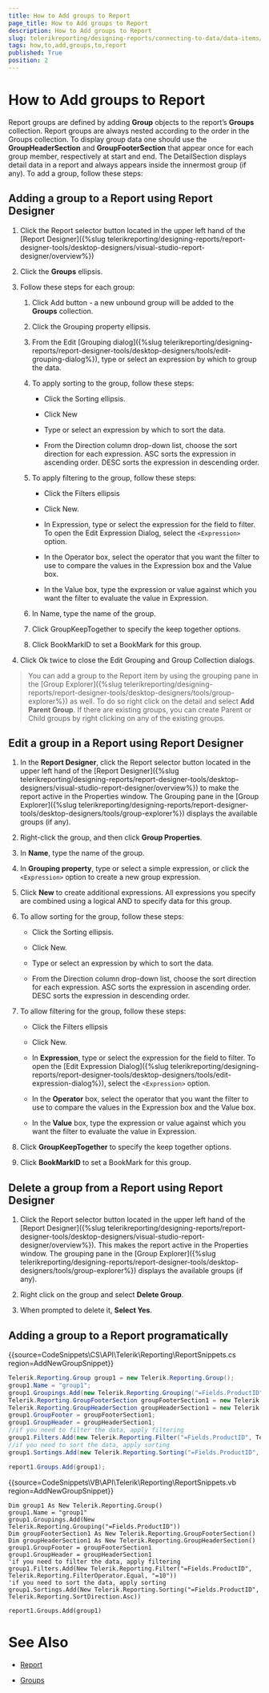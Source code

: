 ```yaml
---
title: How to Add groups to Report
page_title: How to Add groups to Report 
description: How to Add groups to Report
slug: telerikreporting/designing-reports/connecting-to-data/data-items/grouping-data/how-to-add-groups-to-report
tags: how,to,add,groups,to,report
published: True
position: 2
---
```


# How to Add groups to Report

Report groups are defined by adding __Group__ objects to the report’s __Groups__ collection. Report groups are always nested according to the order in the Groups collection. To display group data one should use the __GroupHeaderSection__  and __GroupFooterSection__ that appear once for each group member, respectively at start and end. The DetailSection displays detail data in a report and always appears inside the innermost group (if any). To add a group, follow these steps:

## Adding a group to a Report using Report Designer

1. Click the Report selector button located in the upper left hand of the [Report Designer]({%slug telerikreporting/designing-reports/report-designer-tools/desktop-designers/visual-studio-report-designer/overview%})

1. Click the __Groups__ ellipsis.

1. Follow these steps for each group:

   1. Click Add button - a new unbound group will be added to the __Groups__ collection. 
                        
   1. Click the Grouping property ellipsis. 
                          
   1. From the Edit [Grouping dialog]({%slug telerikreporting/designing-reports/report-designer-tools/desktop-designers/tools/edit-grouping-dialog%}), type or select an expression by which to group the data. 
                        
   1. To apply sorting to the group, follow these steps:
                          
       + Click the Sorting ellipsis.
                                   
       + Click New
                                 
       + Type or select an expression by which to sort the data. 
                                 
       + From the Direction column drop-down list, choose the sort direction for each expression. ASC sorts the expression in ascending order. DESC sorts the expression in descending order.
                             
   1. To apply filtering to the group, follow these steps:
                          
       + Click the Filters ellipsis 
                                     
       + Click New. 
                                    
       + In Expression, type or select the expression for the field to filter. To open the Edit Expression Dialog, select the ```<Expression>``` option.
                                     
       + In the Operator box, select the operator that you want the filter to use to compare the values in the Expression box and the Value box. 
                                     
       + In the Value box, type the expression or value against which you want the filter to evaluate the value in Expression.
                                 
   1. In Name, type the name of the group. 
                      
   1. Click GroupKeepTogether to specify the keep together options. 
                      
   1. Click BookMarkID to set a BookMark for this group.
                      
1. Click Ok twice to close the Edit Grouping and Group Collection dialogs.

> You can add a group to the Report item by using the grouping pane in the [Group Explorer]({%slug telerikreporting/designing-reports/report-designer-tools/desktop-designers/tools/group-explorer%}) as well. To do so right click on the detail and select  __Add Parent Group__. If there are existing groups, you can create Parent or Child groups by right clicking on any of the existing groups. 

## Edit a group in a Report using Report Designer

1. In the __Report Designer__, click the Report selector button located in the upper left hand of the [Report Designer]({%slug telerikreporting/designing-reports/report-designer-tools/desktop-designers/visual-studio-report-designer/overview%}) to make the report active in the Properties window. The Grouping pane in the [Group Explorer]({%slug telerikreporting/designing-reports/report-designer-tools/desktop-designers/tools/group-explorer%}) displays the available groups (if any).
              
1. Right-click the group, and then click __Group Properties__. 
              
1. In __Name__, type the name of the group. 
              
1. In __Grouping property__, type or select a simple expression, or click the ```<Expression>``` option to create a new group expression. 
              
1. Click __New__  to create additional expressions. All expressions you specify are combined using a logical AND to specify data for this group. 
              
1. To allow sorting for the group, follow these steps:
                  
   + Click the Sorting ellipsis.
                      
   + Click New. 
                      
   + Type or select an expression by which to sort the data. 
                      
   + From the Direction column drop-down list, choose the sort direction for each expression. ASC sorts the expression in ascending order. DESC sorts the expression in descending order.
                      
1. To allow filtering for the group, follow these steps: 
                  
   + Click the Filters ellipsis 
                      
   + Click New.
                      
   + In __Expression__, type or select the expression for the field to filter. To open the [Edit Expression Dialog]({%slug telerikreporting/designing-reports/report-designer-tools/desktop-designers/tools/edit-expression-dialog%}), select the ```<Expression>``` option. 
                      
   + In the __Operator__ box, select the operator that you want the filter to use to compare the values in the Expression box and the Value box. 
                      
   + In the __Value__ box, type the expression or value against which you want the filter to evaluate the value in Expression.
                      
1. Click __GroupKeepTogether__ to specify the keep together options.
              
1. Click __BookMarkID__ to set a BookMark for this group.
              
## Delete a group from a Report using Report Designer

1. Click the Report selector button located in the upper left hand of the [Report Designer]({%slug telerikreporting/designing-reports/report-designer-tools/desktop-designers/visual-studio-report-designer/overview%}). This makes the report active in the Properties window. The grouping pane in the [Group Explorer]({%slug telerikreporting/designing-reports/report-designer-tools/desktop-designers/tools/group-explorer%}) displays the available groups (if any).
              
1. Right click on the group and select __Delete Group__.
              
1. When prompted to delete it, __Select Yes__. 
              

## Adding a group to a Report programatically

{{source=CodeSnippets\CS\API\Telerik\Reporting\ReportSnippets.cs region=AddNewGroupSnippet}}
````C#
Telerik.Reporting.Group group1 = new Telerik.Reporting.Group();
group1.Name = "group1";
group1.Groupings.Add(new Telerik.Reporting.Grouping("=Fields.ProductID"));
Telerik.Reporting.GroupFooterSection groupFooterSection1 = new Telerik.Reporting.GroupFooterSection();
Telerik.Reporting.GroupHeaderSection groupHeaderSection1 = new Telerik.Reporting.GroupHeaderSection();
group1.GroupFooter = groupFooterSection1;
group1.GroupHeader = groupHeaderSection1;
//if you need to filter the data, apply filtering
group1.Filters.Add(new Telerik.Reporting.Filter("=Fields.ProductID", Telerik.Reporting.FilterOperator.Equal, "=10"));
//if you need to sort the data, apply sorting
group1.Sortings.Add(new Telerik.Reporting.Sorting("=Fields.ProductID", Telerik.Reporting.SortDirection.Asc));

report1.Groups.Add(group1);
````
{{source=CodeSnippets\VB\API\Telerik\Reporting\ReportSnippets.vb region=AddNewGroupSnippet}}
````VB
Dim group1 As New Telerik.Reporting.Group()
group1.Name = "group1"
group1.Groupings.Add(New Telerik.Reporting.Grouping("=Fields.ProductID"))
Dim groupFooterSection1 As New Telerik.Reporting.GroupFooterSection()
Dim groupHeaderSection1 As New Telerik.Reporting.GroupHeaderSection()
group1.GroupFooter = groupFooterSection1
group1.GroupHeader = groupHeaderSection1
'if you need to filter the data, apply filtering
group1.Filters.Add(New Telerik.Reporting.Filter("=Fields.ProductID", Telerik.Reporting.FilterOperator.Equal, "=10"))
'if you need to sort the data, apply sorting
group1.Sortings.Add(New Telerik.Reporting.Sorting("=Fields.ProductID", Telerik.Reporting.SortDirection.Asc))

report1.Groups.Add(group1)
````

# See Also

 * [Report](/reporting/api/Telerik.Reporting.Report) 

 * [Groups](/reporting/api/Telerik.Reporting.Report#Telerik_Reporting_Report_Groups) 

